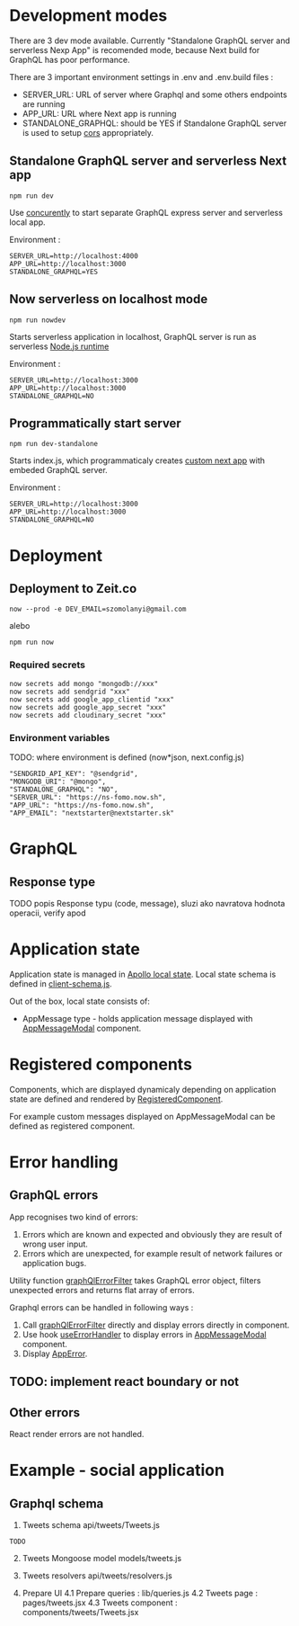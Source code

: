 # Development modes
There are 3 dev mode available. Currently "Standalone GraphQL server and serverless Nexp App" is recomended mode, because Next build for GraphQL has poor performance.

There are 3 important environment settings in .env and .env.build files :
* SERVER_URL: URL of server where Graphql and some others endpoints are running
* APP_URL: URL where Next app is running
* STANDALONE_GRAPHQL: should be YES if Standalone GraphQL server is used to setup [cors](https://www.npmjs.com/package/cors) appropriately.

## Standalone GraphQL server and serverless Next app
```code sh
npm run dev
```
Use [concurently](https://www.npmjs.com/package/concurrently) to start separate GraphQL express server and serverless local app.

Environment :
```code sh
SERVER_URL=http://localhost:4000
APP_URL=http://localhost:3000
STANDALONE_GRAPHQL=YES
```
## Now serverless on localhost mode
```code sh
npm run nowdev
```
Starts serverless application in localhost, GraphQL server is run as serverless [Node.js runtime](https://zeit.co/docs/runtimes#official-runtimes/node-js)

Environment :
```code sh
SERVER_URL=http://localhost:3000
APP_URL=http://localhost:3000
STANDALONE_GRAPHQL=NO
```
## Programmatically start server
```code sh
npm run dev-standalone
```
Starts index.js, which programmaticaly creates [custom next app](https://nextjs.org/docs#custom-server-and-routing) with embeded GraphQL server. 

Environment :
```code sh
SERVER_URL=http://localhost:3000
APP_URL=http://localhost:3000
STANDALONE_GRAPHQL=NO
```

# Deployment
## Deployment to Zeit.co
```code sh
now --prod -e DEV_EMAIL=szomolanyi@gmail.com
```
alebo
```code sh
npm run now
```
### Required secrets
```code sh
now secrets add mongo "mongodb://xxx"
now secrets add sendgrid "xxx"
now secrets add google_app_clientid "xxx"
now secrets add google_app_secret "xxx"
now secrets add cloudinary_secret "xxx"
```

### Environment variables
TODO: where environment is defined (now*json, next.config.js)
```
"SENDGRID_API_KEY": "@sendgrid",
"MONGODB_URI": "@mongo",
"STANDALONE_GRAPHQL": "NO",
"SERVER_URL": "https://ns-fomo.now.sh",
"APP_URL": "https://ns-fomo.now.sh",
"APP_EMAIL": "nextstarter@nextstarter.sk"
```

# GraphQL

## Response type
TODO popis Response typu (code, message), sluzi ako navratova hodnota operacii, verify apod

# Application state

Application state is managed in [Apollo local state](https://www.apollographql.com/docs/react/data/local-state/). Local state schema is defined in [client-schema.js](../blob/master/lib/client-schema.js).

Out of the box, local state consists of:
* AppMessage type - holds application message displayed with [AppMessageModal](../blob/master/components/AppMessageModal.jsx) component.

# Registered components

Components, which are displayed dynamicaly depending on application state are defined and rendered by [RegisteredComponent](../blob/master/lib/hocs.js).

For example custom messages displayed on AppMessageModal can be defined as registered component.

# Error handling

## GraphQL errors

App recognises two kind of errors:
1. Errors which are known and expected and obviously they are result of wrong user input.
2. Errors which are unexpected, for example result of network failures or application bugs.

Utility function [graphQlErrorFilter](../blob/master/lib/tools.js) takes GraphQL error object, filters unexpected errors and returns flat array of errors.

Graphql errors can be handled in following ways :
1. Call [graphQlErrorFilter](../blob/master/lib/tools.js) directly and display errors directly in component. 
2. Use hook [useErrorHandler](../blob/master/lib/hooks.js) to display errors in [AppMessageModal](../blob/master/components/AppMessageModal.jsx) component.
3. Display [AppError](../blob/master/components/ui/AppError.jsx).
 
## TODO: implement react boundary or not

## Other errors
React render errors are not handled.

# Example - social application

## Graphql schema

1. Tweets schema api/tweets/Tweets.js
```code js
TODO
```

2. Tweets Mongoose model models/tweets.js

3. Tweets resolvers api/tweets/resolvers.js

4. Prepare UI
4.1 Prepare queries : lib/queries.js
4.2 Tweets page : pages/tweets.jsx
4.3 Tweets component : components/tweets/Tweets.jsx
